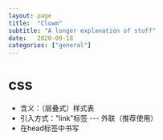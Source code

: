 ```yaml
---
layout: page
title:  "Clowm"
subtitle: "A longer explanation of stuff"
date:   2020-09-18 
categories: ["general"]
---
```

# css
   - 含义：（层叠式）样式表
   - 引入方式："link"标签  --- 外联（推荐使用）
   - 在head标签中书写<style> --- 内嵌（做测试使用）
   - styles属性值就是css代码 ----内联（一般不使用 除当你的属性需要临时添加外） 
 - 书写规范 
   -  选择器规范 你要为页面中的哪一块设置样式
   - 样式书写规范
     ````css
     *{
        属性名 ：属性值
     }
     div{
        属性名 ：属性值
     }
     .table{
        属性名 ； 属性值
     }
     #table{
        属性名 ： 属性值
     }
     ````
 - 基础选择器
  - <*>通配选择器
  - <tagName>标签选择器 直接使用标签名
  - <className>. class选择器 给标签添加一个class标签名
  - <idName># id选择器 给标签添加一个id属性  同一个id名在同一个页面中只可以出现一个 （css书写规范）
- 基础选择器优先级
id>class>tag>*

# 常见属性整理

- 文本属性

- 盒子模型
  - 内边距属性
  - 外边距属性
  - display属性

- 布局属性
    - 表格属性（最原始的属性）
        - 优点：宽度根据内容而定
        - 缺点：不能够适配
    - 定位布局 （使用于微小布局；运用在前端主键中）
       - 优点：最方便，最快捷的开发 /直观且游离于主文档流而布局
       - 缺点：适配难度较高
       - position属性
         - absolute 绝对定位（脱离文档流)
          - 参考点： 离当前最近的一个position属性不为normal（没设position属性 默认属性）的元素的左上角为参考点，如果当前元素父级元素都为normal时，则以body的左上角为参考点
          - 在文档流的位置会被占据
         - reletove 相对定位 (为绝对定位提供参照物 )
         - fixed 固定定位
      - 辅助属性 top - bottom - left - right 不设置 left top 都为0
    - 浮动布局 （适用于pc端网页）
       - 优点：可以实现简单的布局，脱离主文档流；（最适合pc端）
       - 缺点：手机端布局限制比较大
       - float属性
          - letf
          - right
    - 弹性盒子布局 （一般使用于手机端）
    - 优点：适用于手机端和pc端；自动控制一个元素的宽高
       - display: flex

- 边框属性

- 背景属性


# 11nux命令
- 下载软件命令
- apt-get(主命令)
   - 1.将网站中所有的软件基本信息下载下来
   - 2.安装过程中会从以上下载下来的基本信息中筛选
优点：节省时间，提高效率
- install nginx 
 - nginx -v(查看版本)
 - apt-get update更新本地软件信息
- 备份
- cp 复制
 - :w 保存  ：q退出
 # vim
 - yy复制
 -  dd删除
 -  p粘贴
 -  u撤回
- a/A I/i 编辑模式
- esc键退出编辑模式

- rm 删除目录
- service nginx start 启动 
- service nginx restart重启
- mkdir 创建文件夹
-  touch新建文件
-  pwd查看当前文件路径
- cd 切换 
- ls查看
- ll
- 权限
	- chmod -R 777 目录路径（访问网站需要将网站根目录设置为777权限）
	- 读 写 执行分别被安排的数字为4 ，2 ，1

